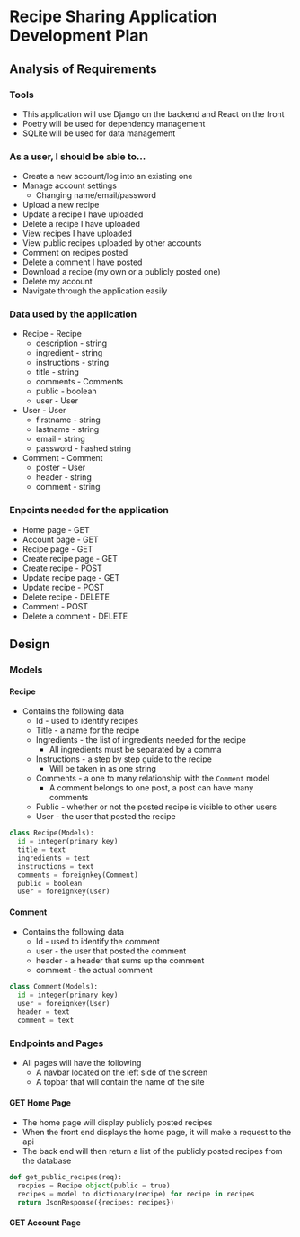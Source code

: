 # Recipe Sharing Application Development Plan
## Analysis of Requirements
### Tools

* This application will use Django on the backend and React on the front
* Poetry will be used for dependency management
* SQLite will be used for data management

### As a user, I should be able to...

* Create a new account/log into an existing one
* Manage account settings
  * Changing name/email/password
* Upload a new recipe
* Update a recipe I have uploaded
* Delete a recipe I have uploaded
* View recipes I have uploaded
* View public recipes uploaded by other accounts
* Comment on recipes posted
* Delete a comment I have posted
* Download a recipe (my own or a publicly posted one)
* Delete my account
* Navigate through the application easily

### Data used by the application

* Recipe - Recipe
  * description - string
  * ingredient - string 
  * instructions - string
  * title - string
  * comments - Comments
  * public - boolean
  * user - User
* User - User
  * firstname - string
  * lastname - string
  * email - string
  * password - hashed string
* Comment - Comment
  * poster - User
  * header - string
  * comment - string

### Enpoints needed for the application

* Home page - GET
* Account page - GET
* Recipe page - GET
* Create recipe page - GET
* Create recipe - POST
* Update recipe page - GET
* Update recipe - POST
* Delete recipe - DELETE
* Comment - POST
* Delete a comment - DELETE

## Design
### Models
#### Recipe

* Contains the following data
  * Id - used to identify recipes
  * Title - a name for the recipe
  * Ingredients - the list of ingredients needed for the recipe
    * All ingredients must be separated by a comma
  * Instructions - a step by step guide to the recipe
    * Will be taken in as one string
  * Comments - a one to many relationship with the `Comment` model
    * A comment belongs to one post, a post can have many comments
  * Public - whether or not the posted recipe is visible to other users
  * User - the user that posted the recipe

```python
class Recipe(Models):
  id = integer(primary key)
  title = text
  ingredients = text
  instructions = text
  comments = foreignkey(Comment)
  public = boolean
  user = foreignkey(User)
```

#### Comment

* Contains the following data
  * Id - used to identify the comment
  * user - the user that posted the comment
  * header - a header that sums up the comment
  * comment - the actual comment

```python
class Comment(Models):
  id = integer(primary key)
  user = foreignkey(User)
  header = text
  comment = text
```

### Endpoints and Pages

* All pages will have the following
  * A navbar located on the left side of the screen
  * A topbar that will contain the name of the site

#### GET Home Page

* The home page will display publicly posted recipes
* When the front end displays the home page, it will make a request to the api
* The back end will then return a list of the publicly posted recipes from the database

```python
def get_public_recipes(req):
  recpies = Recipe object(public = true)
  recipes = model to dictionary(recipe) for recipe in recipes
  return JsonResponse({recipes: recipes})
```

#### GET Account Page

